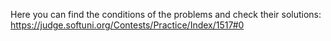 Here you can find the conditions of the problems and check their solutions:
https://judge.softuni.org/Contests/Practice/Index/1517#0